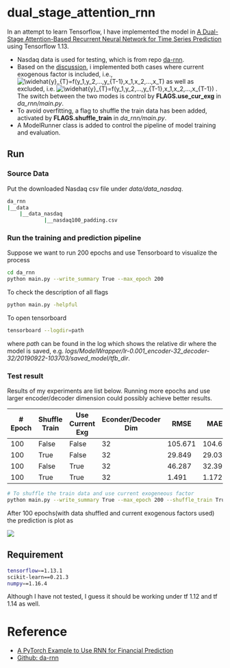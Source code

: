 # dual_stage_attention_rnn

In an attempt to learn Tensorflow, I have implemented the model in 
[A Dual-Stage Attention-Based Recurrent Neural Network
for Time Series Prediction](https://arxiv.org/pdf/1704.02971.pdf)
using Tensorflow 1.13.
- Nasdaq data is used for testing, which is from repo [da-rnn](https://github.com/Seanny123/da-rnn/blob/master/data/).
- Based on the [discussion](https://github.com/Seanny123/da-rnn/issues/4), i implemented both cases where current 
exogenous factor is included, i.e.,
<img src="https://latex.codecogs.com/gif.latex?\widehat{y}_{T}=f(y_1,y_2,...,y_{T-1},x_1,x_2,...,x_T)" title="\widehat{y}_{T}=f(y_1,y_2,...,y_{T-1},x_1,x_2,...,x_T)" /></a>
as well as excluded, i.e. <img src="https://latex.codecogs.com/gif.latex?\widehat{y}_{T}=f(y_1,y_2,...,y_{T-1},x_1,x_2,...,x_{T-1})" title="\widehat{y}_{T}=f(y_1,y_2,...,y_{T-1},x_1,x_2,...,x_{T-1})" /> .
The switch between the two modes is control by **FLAGS.use_cur_exg** in *da_rnn/main.py*.
- To avoid overfitting, a flag to shuffle the train data has been added, activated by **FLAGS.shuffle_train** in *da_rnn/main.py*.
- A ModelRunner class is added to control the pipeline of model training and evaluation.

## Run

### Source Data
Put the downloaded Nasdaq csv file under *data/data_nasdaq*.
```bash
da_rnn
|__data
    |__data_nasdaq
            |__nasdaq100_padding.csv
```

### Run the training and prediction pipeline

Suppose we want to run 200 epochs and use Tensorboard to 
visualize the process

```bash
cd da_rnn
python main.py --write_summary True --max_epoch 200
```

To check the description of all flags
```bash
python main.py -helpful
```

To open tensorboard
```bash
tensorboard --logdir=path
```

where *path* can be found in the log which shows the relative dir where the model is saved, e.g. 
*logs/ModelWrapper/lr-0.001_encoder-32_decoder-32/20190922-103703/saved_model/tfb_dir*.


 
### Test result 
    
   
Results of my experiments are list below. Running more epochs and use larger encoder/decoder dimension could possibly 
achieve better results.
     
| # Epoch | Shuffle Train | Use Current Exg| Econder/Decoder Dim | RMSE |  MAE| MAPE  |
| --- | --- | --- | --- | --- | --- | --- |
| 100 | False |  False  | 32     | 105.671| 104.60 | 2.15%|
| 100 | True |  False  |    32  |29.849 | 29.033 |0.59% | 
| 100 | False |  True  | 32     | 46.287| 32.398 |0.66% |
| 100 | True |  True  |    32  |1.491 | 1.172 | 0.024%|


```bash
# To shuffle the train data and use current exogeneous factor
python main.py --write_summary True --max_epoch 200 --shuffle_train True --use_cur_exg True
```

After 100 epochs(with data shuffled and current exogenous factors used) the prediction is plot as     


<img src="https://github.com/iLampard/dual_stage_attention_rnn/blob/master/figures/pred_plot.png" />     
     
## Requirement

```bash
tensorflow==1.13.1
scikit-learn==0.21.3
numpy==1.16.4
```

Although I have not tested, I guess it should be working under tf 1.12 and tf 1.14 as well.

# Reference
- [A PyTorch Example to Use RNN for Financial Prediction](http://chandlerzuo.github.io/blog/2017/11/darnn)
- [Github: da-rnn](https://github.com/Seanny123/da-rnn)